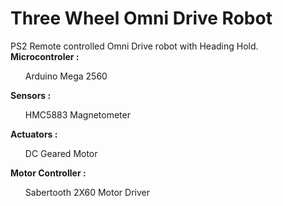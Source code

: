 # Three Wheel Omni Drive Robot
PS2 Remote controlled Omni Drive robot with Heading Hold.
<br><b> Microcontroler :</b>
<ul>Arduino Mega 2560</ul>

<b> Sensors :</b>
<ul>HMC5883 Magnetometer</ul>

<b> Actuators :</b>
<ul>DC Geared Motor</ul>
<b> Motor Controller :</b>
<ul>Sabertooth 2X60 Motor Driver</ul>
